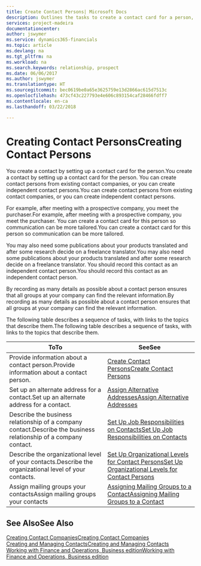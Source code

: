 ```yaml
---
title: Create Contact Persons| Microsoft Docs
description: Outlines the tasks to create a contact card for a person, for example, a prospect or supplier, helping to define the relationship and tailor communication.
services: project-madeira
documentationcenter: 
author: jswymer
ms.service: dynamics365-financials
ms.topic: article
ms.devlang: na
ms.tgt_pltfrm: na
ms.workload: na
ms.search.keywords: relationship, prospect
ms.date: 06/06/2017
ms.author: jswymer
ms.translationtype: HT
ms.sourcegitcommit: bec0619be0a65e3625759e13d2866ac615d7513c
ms.openlocfilehash: 473cf43c227793e4e606c893154caf28466fdff7
ms.contentlocale: en-ca
ms.lasthandoff: 03/22/2018

---
```

# <a name="creating-contact-persons"></a><span data-ttu-id="d7e93-103">Creating Contact Persons</span><span class="sxs-lookup"><span data-stu-id="d7e93-103">Creating Contact Persons</span></span>
<span data-ttu-id="d7e93-104">You create a contact by setting up a contact card for the person.</span><span class="sxs-lookup"><span data-stu-id="d7e93-104">You create a contact by setting up a contact card for the person.</span></span> <span data-ttu-id="d7e93-105">You can create contact persons from existing contact companies, or you can create independent contact persons.</span><span class="sxs-lookup"><span data-stu-id="d7e93-105">You can create contact persons from existing contact companies, or you can create independent contact persons.</span></span>

<span data-ttu-id="d7e93-106">For example, after meeting with a prospective company, you meet the purchaser.</span><span class="sxs-lookup"><span data-stu-id="d7e93-106">For example, after meeting with a prospective company, you meet the purchaser.</span></span> <span data-ttu-id="d7e93-107">You can create a contact card for this person so communication can be more tailored.</span><span class="sxs-lookup"><span data-stu-id="d7e93-107">You can create a contact card for this person so communication can be more tailored.</span></span>

<span data-ttu-id="d7e93-108">You may also need some publications about your products translated and after some research decide on a freelance translator.</span><span class="sxs-lookup"><span data-stu-id="d7e93-108">You may also need some publications about your products translated and after some research decide on a freelance translator.</span></span> <span data-ttu-id="d7e93-109">You should record this contact as an independent contact person.</span><span class="sxs-lookup"><span data-stu-id="d7e93-109">You should record this contact as an independent contact person.</span></span>

<span data-ttu-id="d7e93-110">By recording as many details as possible about a contact person ensures that all groups at your company can find the relevant information.</span><span class="sxs-lookup"><span data-stu-id="d7e93-110">By recording as many details as possible about a contact person ensures that all groups at your company can find the relevant information.</span></span>

<span data-ttu-id="d7e93-111">The following table describes a sequence of tasks, with links to the topics that describe them.</span><span class="sxs-lookup"><span data-stu-id="d7e93-111">The following table describes a sequence of tasks, with links to the topics that describe them.</span></span>

| <span data-ttu-id="d7e93-112">To</span><span class="sxs-lookup"><span data-stu-id="d7e93-112">To</span></span> | <span data-ttu-id="d7e93-113">See</span><span class="sxs-lookup"><span data-stu-id="d7e93-113">See</span></span> |
| --- | --- |
| <span data-ttu-id="d7e93-114">Provide information about a contact person.</span><span class="sxs-lookup"><span data-stu-id="d7e93-114">Provide information about a contact person.</span></span> |[<span data-ttu-id="d7e93-115">Create Contact Persons</span><span class="sxs-lookup"><span data-stu-id="d7e93-115">Create Contact Persons</span></span>](marketing-how-create-contact-persons.md) |
| <span data-ttu-id="d7e93-116">Set up an alternate address for a contact.</span><span class="sxs-lookup"><span data-stu-id="d7e93-116">Set up an alternate address for a contact.</span></span> |[<span data-ttu-id="d7e93-117">Assign Alternative Addresses</span><span class="sxs-lookup"><span data-stu-id="d7e93-117">Assign Alternative Addresses</span></span>](marketing-how-assign-alternate-address.md) |
| <span data-ttu-id="d7e93-118">Describe the business relationship of a company contact.</span><span class="sxs-lookup"><span data-stu-id="d7e93-118">Describe the business relationship of a company contact.</span></span> |[<span data-ttu-id="d7e93-119">Set Up Job Responsibilities on Contacts</span><span class="sxs-lookup"><span data-stu-id="d7e93-119">Set Up Job Responsibilities on Contacts</span></span>](marketing-job-responsibilities.md) |
| <span data-ttu-id="d7e93-120">Describe the organizational level of your contacts.</span><span class="sxs-lookup"><span data-stu-id="d7e93-120">Describe the organizational level of your contacts.</span></span> |[<span data-ttu-id="d7e93-121">Set Up Organizational Levels for Contact Persons</span><span class="sxs-lookup"><span data-stu-id="d7e93-121">Set Up Organizational Levels for Contact Persons</span></span>](marketing-organizational-levels.md) |
| <span data-ttu-id="d7e93-122">Assign mailing groups your contacts</span><span class="sxs-lookup"><span data-stu-id="d7e93-122">Assign mailing groups your contacts</span></span> |[<span data-ttu-id="d7e93-123">Assigning Mailing Groups to a Contact</span><span class="sxs-lookup"><span data-stu-id="d7e93-123">Assigning Mailing Groups to a Contact</span></span>](marketing-mailing-groups.md) |

## <a name="see-also"></a><span data-ttu-id="d7e93-124">See Also</span><span class="sxs-lookup"><span data-stu-id="d7e93-124">See Also</span></span>
[<span data-ttu-id="d7e93-125">Creating Contact Companies</span><span class="sxs-lookup"><span data-stu-id="d7e93-125">Creating Contact Companies</span></span>](marketing-create-contact-companies.md)  
[<span data-ttu-id="d7e93-126">Creating and Managing Contacts</span><span class="sxs-lookup"><span data-stu-id="d7e93-126">Creating and Managing Contacts</span></span>]()  
[<span data-ttu-id="d7e93-127">Working with Finance and Operations, Business edition</span><span class="sxs-lookup"><span data-stu-id="d7e93-127">Working with Finance and Operations, Business edition</span></span>](ui-work-product.md)

